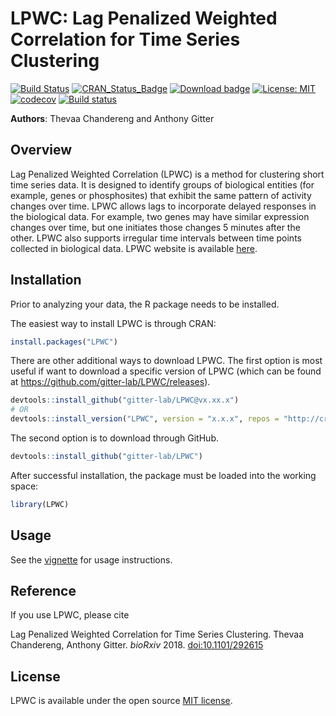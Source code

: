 # LPWC: Lag Penalized Weighted Correlation for Time Series Clustering

[![Build Status](https://travis-ci.org/gitter-lab/LPWC.svg?branch=master)](https://travis-ci.org/gitter-lab/LPWC)
[![CRAN_Status_Badge](https://www.r-pkg.org/badges/version/LPWC)](https://cran.r-project.org/package=LPWC)
[![Download badge](https://cranlogs.r-pkg.org/badges/LPWC)](https://cran.r-project.org/package=LPWC)
[![License: MIT](https://img.shields.io/badge/License-MIT-yellow.svg)](https://opensource.org/licenses/MIT)
[![codecov](https://codecov.io/gh/gitter-lab/LPWC/branch/master/graph/badge.svg)](https://codecov.io/gh/gitter-lab/LPWC)
[![Build status](https://ci.appveyor.com/api/projects/status/851q74xh2ue87tid?svg=true)](https://ci.appveyor.com/project/gitter-lab/lpwc)

**Authors**: Thevaa Chandereng and Anthony Gitter


Overview
--------
Lag Penalized Weighted Correlation (LPWC) is a method for clustering short time series data.
It is designed to identify groups of biological entities (for example, genes or phosphosites) that exhibit the same pattern of activity changes over time.
LPWC allows lags to incorporate delayed responses in the biological data.
For example, two genes may have similar expression changes over time, but one initiates those changes 5 minutes after the other.
LPWC also supports irregular time intervals between time points collected in biological data.
LPWC website is available [here](https://thevaachandereng.github.io/LagPenalizedWeightedCorrelation/). 

Installation
------------
Prior to analyzing your data, the R package needs to be installed.

The easiest way to install LPWC is through CRAN:

``` r
install.packages("LPWC")
```

There are other additional ways to download LPWC.
The first option is most useful if want to download a specific version of LPWC
(which can be found at https://github.com/gitter-lab/LPWC/releases).
``` r 
devtools::install_github("gitter-lab/LPWC@vx.xx.x")
# OR 
devtools::install_version("LPWC", version = "x.x.x", repos = "http://cran.us.r-project.org")
```

The second option is to download through GitHub. 

``` r
devtools::install_github("gitter-lab/LPWC")
```

After successful installation, the package must be loaded into the working space:

``` r 
library(LPWC)
```

Usage
------------
See the [vignette](https://cran.r-project.org/web/packages/LPWC/vignettes/LPWC.html) for usage instructions.


Reference
------------
If you use LPWC, please cite

Lag Penalized Weighted Correlation for Time Series Clustering.
Thevaa Chandereng, Anthony Gitter.
*bioRxiv* 2018. [doi:10.1101/292615](https://doi.org/10.1101/292615)

License
------------
LPWC is available under the open source [MIT license](http://opensource.org/licenses/MIT).
